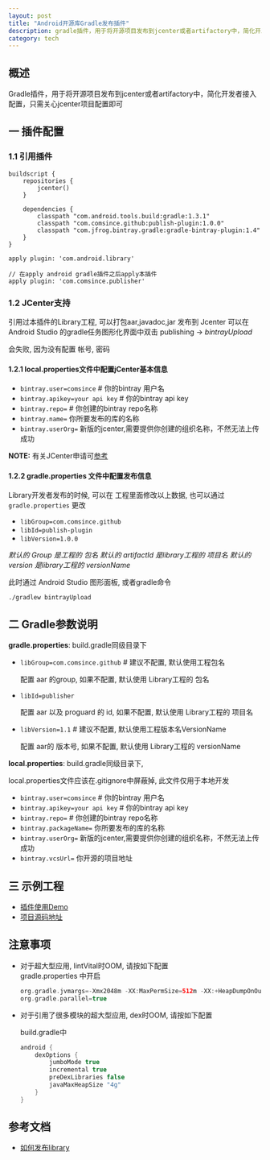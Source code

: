 ```yaml
---
layout: post
title: "Android开源库Gradle发布插件"
description: gradle插件，用于将开源项目发布到jcenter或者artifactory中，简化开发者接入配置，只需关心jcenter项目配置即可
category: tech
---
```


## 概述
Gradle插件，用于将开源项目发布到jcenter或者artifactory中，简化开发者接入配置，只需关心jcenter项目配置即可

## 一 插件配置<a name="library_setting_init"/>

### 1.1 引用插件<a name="build_setting"/>

````
buildscript {
    repositories {
        jcenter()
    }
    
    dependencies {
        classpath "com.android.tools.build:gradle:1.3.1"
        classpath "com.comsince.github:publish-plugin:1.0.0"
        classpath "com.jfrog.bintray.gradle:gradle-bintray-plugin:1.4"
    }
}

apply plugin: 'com.android.library'

// 在apply android gradle插件之后apply本插件
apply plugin: 'com.comsince.publisher'

````


### 1.2 JCenter支持<a name="jcenter_setting"/>
 
引用过本插件的Library工程, 可以打包aar,javadoc,jar 发布到 Jcenter
可以在 Android Studio 的gradle任务图形化界面中双击 publishing -> *bintrayUpload*

会失败, 因为没有配置 帐号, 密码

#### 1.2.1 local.properties文件中配置jCenter基本信息<a name="jcenter_account_setting"/>

+ `bintray.user=comsince`  # 你的bintray 用户名
+ `bintray.apikey=your api key` # 你的bintray api key
+ `bintray.repo=` #  你创建的bintray repo名称
+ `bintray.name=` 你所要发布的库的名称
+ `bintray.userOrg=`  新版的jcenter,需要提供你创建的组织名称，不然无法上传成功 


**NOTE:** 有关JCenter申请可[参考](register_jcenter.md)

#### 1.2.2 gradle.properties 文件中配置发布信息<a name="jcenter_group_setting"/>

Library开发者发布的时候, 可以在 工程里面修改以上数据, 也可以通过 `gradle.properties` 更改

+ `libGroup=com.comsince.github`  
+ `libId=publish-plugin`
+ `libVersion=1.0.0`

*默认的 Group 是工程的 包名*
*默认的 artifactId 是library工程的 项目名*
*默认的 version 是library工程的 versionName*  


此时通过 Android Studio 图形面板, 或者gradle命令

````
./gradlew bintrayUpload
````


## 二 Gradle参数说明<a name="gradle_setting_describe"/>

**gradle.properties**: build.gradle同级目录下

+ `libGroup=com.comsince.github`  # 建议不配置, 默认使用工程包名

    配置 aar 的group, 如果不配置, 默认使用 Library工程的 包名
    
+ `libId=publisher` 

    配置 aar 以及 proguard 的 id, 如果不配置, 默认使用 Library工程的 项目名

+ `libVersion=1.1` # 建议不配置, 默认使用工程版本名VersionName

    配置 aar的 版本号, 如果不配置, 默认使用 Library工程的 versionName  
    
**local.properties**: build.gradle同级目录下, 

local.properties文件应该在.gitignore中屏蔽掉, 此文件仅用于本地开发

+ `bintray.user=comsince`  # 你的bintray 用户名
+ `bintray.apikey=your api key` # 你的bintray api key
+ `bintray.repo=` #  你创建的bintray repo名称
+ `bintray.packageName=` 你所要发布的库的名称
+ `bintray.userOrg=`  新版的jcenter,需要提供你创建的组织名称，不然无法上传成功 
+  `bintray.vcsUrl=`  你开源的项目地址


## 三 示例工程<a name="demo"/>
    
* [插件使用Demo](https://github.com/comsince/Gradle_Plugin_For_Publish/tree/master/PublisherDemo)
* [项目源码地址](https://github.com/comsince/Gradle_Plugin_For_Publish)

## 注意事项<a name="notifications"/>

* 对于超大型应用, lintVital时OOM, 请按如下配置  
    gradle.properties 中开启   
    
    ````groovy
    org.gradle.jvmargs=-Xmx2048m -XX:MaxPermSize=512m -XX:+HeapDumpOnOutOfMemoryError -Dfile.encoding=UTF-8
    org.gradle.parallel=true   
    ````
    
* 对于引用了很多模块的超大型应用, dex时OOM, 请按如下配置

    build.gradle中
    
    ````groovy
    android {
        dexOptions {
            jumboMode true
            incremental true
            preDexLibraries false
            javaMaxHeapSize "4g"
        }
    }
    ```` 
    

## 参考文档

* [如何发布library](https://inthecheesefactory.com/blog/how-to-upload-library-to-jcenter-maven-central-as-dependency/en)